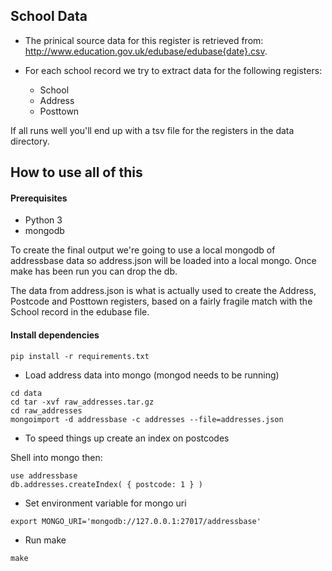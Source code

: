 School Data
-------------

* The prinical source data for this register is retrieved from: http://www.education.gov.uk/edubase/edubase{date}.csv.

* For each school record we try to extract data for the following registers:
  * School
  * Address
  * Posttown

If all runs well you'll end up with a tsv file for the registers in the data directory.

How to use all of this
----------------------

#### Prerequisites
* Python 3
* mongodb

To create the final output we're going to use a local mongodb of addressbase data so address.json will be loaded into a local mongo. Once make has been run you can drop the db.

The data from address.json is what is actually used to create the Address, Postcode and Posttown registers, based on a fairly fragile match with the School record in the edubase file.

#### Install dependencies
```
pip install -r requirements.txt
```

* Load address data into mongo (mongod needs to be running)
```
cd data
cd tar -xvf raw_addresses.tar.gz
cd raw_addresses
mongoimport -d addressbase -c addresses --file=addresses.json
```

* To speed things up create an index on postcodes

Shell into mongo then:

```
use addressbase
db.addresses.createIndex( { postcode: 1 } )
```

* Set environment variable for mongo uri
```
export MONGO_URI='mongodb://127.0.0.1:27017/addressbase'
```

* Run make
```
make
```
